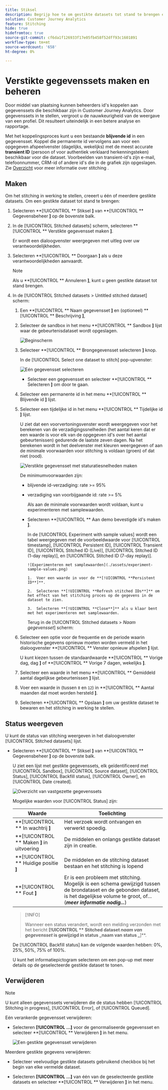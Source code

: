 ```yaml
---
title: Stiksel
description: Begrijp hoe te om gestikte datasets tot stand te brengen en te beheren
solution: Customer Journey Analytics
feature: Stitching
hide: true
hidefromtoc: true
source-git-commit: cf6da1f126933f17e05fb458f52dff93c1601891
workflow-type: tm+mt
source-wordcount: '658'
ht-degree: 0%

---
```


# Verstikte gegevenssets maken en beheren

Door middel van plaatsing kunnen beheerders id&#39;s koppelen aan gegevenssets die beschikbaar zijn in Customer Journey Analytics. Door gegevenssets in te stellen, vergroot u de nauwkeurigheid van de weergave van een profiel. Dit resulteert uiteindelijk in een betere analyse en rapportage.

Met het koppelingsproces kunt u een bestaande **blijvende id** in een gegevensset. Koppel die permanente id vervolgens aan voor een opgegeven afspeelvenster (dagelijks, wekelijks) met de meest accurate **transient ID** (persoon of voor authentiek verklaard herkenningsteken) beschikbaar voor die dataset. Voorbeelden van transient-id&#39;s zijn e-mail, telefoonnummer, CRM-id of andere id&#39;s die in de grafiek zijn opgeslagen. Zie [Overzicht](overview.md) voor meer informatie over stitching .

## Maken

Om het stitching in werking te stellen, creeert u één of meerdere gestikte datasets. Om een gestikte dataset tot stand te brengen:

1. Selecteren **[!UICONTROL ** Stiksel **]** van **[!UICONTROL ** Gegevensbeheer **]** op de bovenste balk.

2. In de [!UICONTROL Stitched datasets] scherm, selecteren **[!UICONTROL ** Verstikte gegevensset maken **]**.

   Er wordt een dialoogvenster weergegeven met uitleg over uw verantwoordelijkheden.

3. Selecteren **[!UICONTROL ** Doorgaan **]** als u deze verantwoordelijkheden aanvaardt.

   >[!NOTE]
   >
   >    Als u **[!UICONTROL ** Annuleren **]**, kunt u geen gestikte dataset tot stand brengen.

4. In de [!UICONTROL Stitched datasets > Untitled stitched dataset] scherm:

   1. Een **[!UICONTROL ** Naam gegevensset **]** en (optioneel) **[!UICONTROL ** Beschrijving **]**,

   2. Selecteer de sandbox in het menu **[!UICONTROL ** Sandbox **]** lijst waar de gebeurtenisdataset wordt opgeslagen.

      ![Beginscherm](./assets/create-initial.png)

   3. Selecteer **[!UICONTROL ** Brongegevensset selecteren **]** knop.

      In de [!UICONTROL Select one dataset to stitch] pop-upvenster:

      ![Eén gegevensset selecteren](./assets/select-one-dataset.png)

      - Selecteer een gegevensset en selecteer **[!UICONTROL ** Selecteren **]** om door te gaan.

   4. Selecteer een permanente id in het menu **[!UICONTROL ** Blijvende id **]** lijst.

   5. Selecteer een tijdelijke id in het menu **[!UICONTROL ** Tijdelijke id **]** lijst.

      U ziet dat een voorvertoningsvenster wordt weergegeven voor het berekenen van de verzadigingssnelheden (het aantal keren dat er een waarde is voor elk van de opgegeven id&#39;s over het aantal gebeurtenissen) gedurende de laatste zeven dagen. Na het berekenen wordt in het deelvenster met kleuren weergegeven of aan de minimale voorwaarden voor stitching is voldaan (groen) of dat niet (rood).

      ![Verstikte gegevensset met staturatiesnelheden maken](./assets/create-before-experimenting.png)

      De minimumvoorwaarden zijn:

      - blijvende id-verzadiging: rate >= 95%

      - verzadiging van voorbijgaande id: rate >= 5%

        Als aan de minimale voorwaarden wordt voldaan, kunt u experimenteren met samplewaarden.

      - Selecteren **[!UICONTROL ** Aan demo bevestigde id&#39;s maken **]**.

        In de [!UICONTROL Experiment with sample values] wordt een tabel weergegeven met de voorbeeldwaarde voor [!UICONTROL timestamp], [!UICONTROL Persistent ID], [!UICONTROL Transient ID], [!UICONTROL Stitched ID (Live)], [!UICONTROL Stitched ID (1-day replay)], en [!UICONTROL Stitched ID (7-day replay)].

            ![Experimenteren met samplewaarden](./assets/experiment-sample-values.png)
            
            1.  Voer een waarde in voor de **[!UICONTROL **Persistent ID**]**.
            
            2.  Selecteren **[!UICONTROL **Refresh stitched IDs**]** om het effect van het stitching proces op de gegevens in de dataset te zien.
            
            3.  Selecteren **[!UICONTROL **Close**]** als u klaar bent met het experimenteren met samplewaarden.
        

        Terug in de [!UICONTROL Stitched datasets > _Naam gegevensset_] scherm:

   6. Selecteer een optie voor de frequentie en de periode waarin historische gegevens opnieuw moeten worden vermeld in het dialoogvenster **[!UICONTROL ** Venster opnieuw afspelen **]** lijst.

      U kunt kiezen tussen de standaardwaarde **[!UICONTROL ** Vorige dag, dag **]** of **[!UICONTROL ** Vorige 7 dagen, wekelijks **]**.

   7. Selecteer een waarde in het menu **[!UICONTROL ** Gemiddeld aantal dagelijkse gebeurtenissen **]** lijst.

   8. Voer een waarde in (tussen `0` en `12`) in **[!UICONTROL ** Aantal maanden dat moet worden hersteld **]**.

   9. Selecteren **[!UICONTROL ** Opslaan **]** om uw gestikte dataset te bewaren en het stitching in werking te stellen.

## Status weergeven

U kunt de status van stitching weergeven in het dialoogvenster [!UICONTROL Stitched datasets] lijst.

- Selecteren **[!UICONTROL ** Stiksel **]** van **[!UICONTROL ** Gegevensbeheer **]** op de bovenste balk.

  U ziet een lijst met gestikte gegevenssets, elk geïdentificeerd met [!UICONTROL Sandbox], [!UICONTROL Source dataset], [!UICONTROL Status], [!UICONTROL Backfill status], [!UICONTROL Owner], en [!UICONTROL Date created].

  ![Overzicht van vastgezette gegevenssets](./assets/overview-stitched-datasetts.png)

  Mogelijke waarden voor [!UICONTROL Status] zijn:

  | Waarde | Toelichting |
  |-----|-----|
  | **[!UICONTROL ** In wachtrij **]** | Het verzoek wordt ontvangen en verwerkt spoedig. |
  | **[!UICONTROL ** Maken **]** in uitvoering | De middelen en onlangs gestikte dataset zijn in creatie. |
  | **[!UICONTROL ** Huidige positie **]** | De middelen en de stitching dataset bestaan en het stitching is lopend |
  | **[!UICONTROL ** Fout **]** | Er is een probleem met stitching. Mogelijk is een schema gewijzigd tussen de brondataset en de gebonden dataset, is het dagelijkse volume te groot, of... (_**meer informatie nodig...**_) |

  >[!INFO]
  >
  >    Wanneer een status verandert, wordt een melding verzonden met het bericht **[!UICONTROL ** Stitched dataset _naam van gegevensset_ is gewijzigd in status _naam van status _**]**.


  De [!UICONTROL Backfill status] kan de volgende waarden hebben: 0%, 25%, 50%, 75% of 100%.

  U kunt het informatiepictogram selecteren om een pop-up met meer details op de geselecteerde gestikte dataset te tonen.


## Verwijderen

>[!NOTE]
>
>U kunt alleen gegevenssets verwijderen die de status hebben [!UICONTROL Stitching in progress], [!UICONTROL Error], of [!UICONTROL Queued].


Eén verankerde gegevensset verwijderen:

- Selecteren **[!UICONTROL **...**]** voor de genormaliseerde gegevensset en selecteer **[!UICONTROL ** Verwijderen **]** in het menu.

  ![Een gestikte gegevensset verwijderen](./assets/delete-stitched-dataset.png)

Meerdere gestikte gegevens verwijderen:

- Selecteer veelvoudige gestikte datasets gebruikend checkbox bij het begin van elke vermelde dataset.

- Selecteren **[!UICONTROL **...**]** van één van de geselecteerde gestikte datasets en selecteer **[!UICONTROL ** Verwijderen **]** in het menu.
